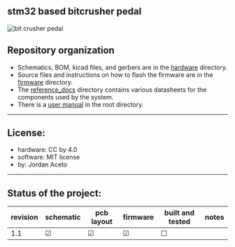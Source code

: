 ## stm32 based bitcrusher pedal

![](./hardware/pics/bit_crusher_angle.JPG?raw=true "bit crusher pedal") 

## Repository organization
- Schematics, BOM, kicad files, and gerbers are in the [hardware](https://github.com/JordanAceto/bit_crusher_pedal/tree/master/hardware) directory.
- Source files and instructions on how to flash the firmware are in the [firmware](https://github.com/JordanAceto/bit_crusher_pedal/tree/master/firmware) directory.
- The [reference_docs](https://github.com/JordanAceto/bit_crusher_pedal/tree/master/reference_docs) directory contains various datasheets for the components used by the system.
- There is a [user manual](https://github.com/JordanAceto/bit_crusher_pedal/tree/master/user_manual.pdf) in the root directory.

---

## License:
-  hardware: CC by 4.0
-  software: MIT license
-  by: Jordan Aceto

---

## Status of the project:

revision | schematic | pcb layout | firmware | built and tested | notes
---------|-----------|------------|----------|------------------|---------------
1.1      | &#9745;   | &#9745;    | &#9745;  | &#9744;          | 